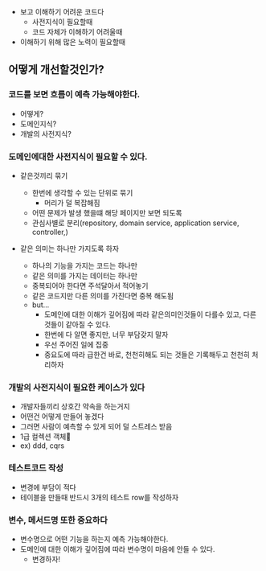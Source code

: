 - 보고 이해하기 어려운 코드다
	- 사전지식이 필요할때
	- 코드 자체가 이해하기 어려울때
- 이해하기 위해 많은 노력이 필요할때

## 어떻게 개선할것인가?
### 코드를 보면 흐름이 예측 가능해야한다.
- 어떻게?
- 도메인지식?
- 개발의 사전지식?
### 도메인에대한 사전지식이 필요할 수 있다.
- 같은것끼리 묶기
	- 한번에 생각할 수 있는 단위로 묶기
		- 머리가 덜 복잡해짐
	- 어떤 문제가 발생 했을떄 해당 페이지만 보면 되도록
	- 관심사별로 분리(repository, domain service, application service, controller,)

- 같은 의미는 하나만 가지도록 하자
	- 하나의 기능을 가지는 코드는 하나만
	- 같은 의미를 가지는 데이터는 하나만
	- 중복되어야 한다면 주석달아서 적어놓기
	- 같은 코드지만 다른 의미를 가진다면 중복 해도됨
	- but... 
		- 도메인에 대한 이해가 깊어짐에 따라 같은의미인것들이 다를수 있고, 다른것들이 같아질 수 있다.
		- 한번에 다 알면 좋지만, 너무 부담갖지 말자
		- 우선 주어진 일에 집중
		- 중요도에 따라 급한건 바로, 천천히해도 되는 것들은 기록해두고 천천히 처리하자

### 개발의 사전지식이 필요한 케이스가 있다
- 개발자들끼리 상호간 약속을 하는거지
- 어떤건 어떻게 만들어 놓겠다
- 그러면 사람이 예측할 수 있게 되어 덜 스트레스 받음
- 1급 컬렉션 객체
- ex) ddd, cqrs
### 테스트코드 작성
- 변경에 부담이 적다
- 테이블을 만들때 반드시 3개의 테스트 row를 작성하자
### 변수, 메서드명 또한 중요하다
- 변수명으로 어떤 기능을 하는지 예측 가능해야한다.
- 도메인에 대한 이해가 깊어짐에 따라 변수명이 마음에 안들 수 있다.
	- 변경하자!

